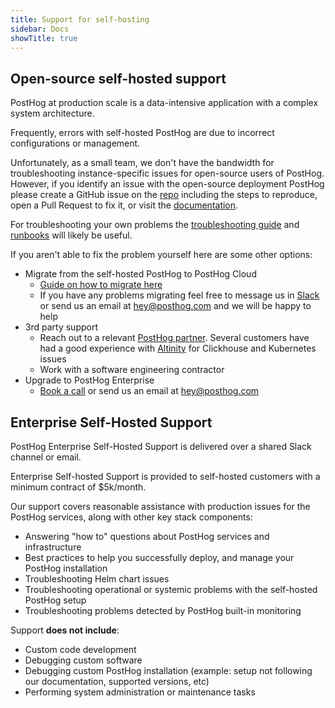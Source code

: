 ```yaml
---
title: Support for self-hosting
sidebar: Docs
showTitle: true
---
```


## Open-source self-hosted support

PostHog at production scale is a data-intensive application with a complex system architecture.

Frequently, errors with self-hosted PostHog are due to incorrect configurations or management.

Unfortunately, as a small team, we don't have the bandwidth for troubleshooting instance-specific issues for open-source users of PostHog. However, if you identify an issue with the open-source deployment PostHog please create a GitHub issue on the [repo](https://github.com/PostHog/posthog/issues/new/choose) including the steps to reproduce, open a Pull Request to fix it, or visit the [documentation](https://github.com/PostHog/posthog.com/issues/new/choose).

For troubleshooting your own problems the [troubleshooting guide](https://posthog.com/docs/self-host/deploy/troubleshooting) and [runbooks](https://posthog.com/docs/self-host/deploy/troubleshooting) will likely be useful.

If you aren't able to fix the problem yourself here are some other options:

- Migrate from the self-hosted PostHog to PostHog Cloud
  - [Guide on how to migrate here](https://posthog.com/docs/migrate/migrate-between-cloud-and-self-hosted)
  - If you have any problems migrating feel free to message us in [Slack](https://posthog.com/slack) or send us an email at [hey@posthog.com](mailto:hey@posthog.com) and we will be happy to help
- 3rd party support
  - Reach out to a relevant [PostHog partner](https://posthog.com/partners). Several customers have had a good experience with [Altinity](https://posthog.com/partners/altinity) for Clickhouse and Kubernetes issues
  - Work with a software engineering contractor
- Upgrade to PostHog Enterprise
  - [Book a call](https://posthog.com/book-a-demo) or send us an email at [hey@posthog.com](mailto:hey@posthog.com)

## Enterprise Self-Hosted Support

PostHog Enterprise Self-Hosted Support is delivered over a shared Slack channel or email.

Enterprise Self-hosted Support is provided to self-hosted customers with a minimum contract of $5k/month.

Our support covers reasonable assistance with production issues for the PostHog services, along with other key stack components:

- Answering "how to" questions about PostHog services and infrastructure
- Best practices to help you successfully deploy, and manage your PostHog installation
- Troubleshooting Helm chart issues
- Troubleshooting operational or systemic problems with the self-hosted PostHog setup
- Troubleshooting problems detected by PostHog built-in monitoring

Support **does not include**:

- Custom code development
- Debugging custom software
- Debugging custom PostHog installation (example: setup not following our documentation, supported versions, etc)
- Performing system administration or maintenance tasks
